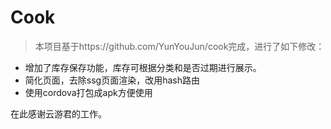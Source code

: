# Cook

> 本项目基于https://github.com/YunYouJun/cook完成，进行了如下修改：
* 增加了库存保存功能，库存可根据分类和是否过期进行展示。
* 简化页面，去除ssg页面渲染，改用hash路由
* 使用cordova打包成apk方便使用

在此感谢云游君的工作。
